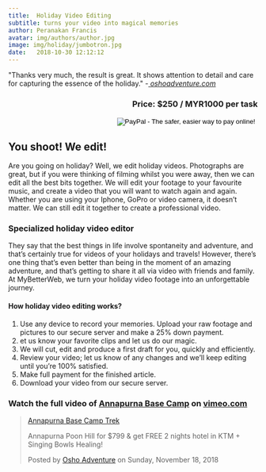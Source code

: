 ```yaml
---
title:  Holiday Video Editing
subtitle: turns your video into magical memories
author: Peranakan Francis
avatar: img/authors/author.jpg
image: img/holiday/jumbotron.jpg
date:   2018-10-30 12:12:12
---
```

"Thanks very much, the result is great. It shows attention to detail and care for capturing the essence of the holiday." -<a href="https://www.facebook.com/oshoworldadventures/videos/186371325604026/" target="_blank"><i> oshoadventure.com</i></a>

<div style="text-align: right">
<h3>Price: $250 / MYR1000 per task</h3></div>
<div align="right">
<form action="https://www.paypal.com/cgi-bin/webscr" method="post" target="_top">
<input type="hidden" name="cmd" value="_s-xclick">
<input type="hidden" name="hosted_button_id" value="4CCHGXBW33VSQ">
<input type="image" src="https://www.paypalobjects.com/en_US/i/btn/btn_buynowCC_LG.gif" border="0" name="submit" alt="PayPal - The safer, easier way to pay online!">
<img alt="" border="0" src="https://www.paypalobjects.com/en_US/i/scr/pixel.gif" width="1" height="1">
</form>
</div>

## You shoot! We edit!
Are you going on holiday? Well, we edit holiday videos. Photographs are great, but if you were thinking of filming whilst you were away, then we can edit all the best bits together. We will edit your footage to your favourite music, and create a video that you will want to watch again and again. Whether you are using your Iphone, GoPro or video camera, it doesn’t matter. We can still edit it together to create a professional video.

### Specialized holiday video editor
They say that the best things in life involve spontaneity and adventure, and that’s certainly true for videos of your holidays and travels! However, there’s one thing that’s even better than being in the moment of an amazing adventure, and that’s getting to share it all via video with friends and family. At MyBetterWeb, we turn your holiday video footage into an unforgettable journey.

#### How holiday video editing works?

1. Use any device to record your memories. Upload your raw footage and pictures to our secure server and make a 25% down payment.
2. et us know your favorite clips and let us do our magic.
3. We will cut, edit and produce a first draft for you, quickly and efficiently.
4. Review your video; let us know of any changes and we’ll keep editing until you’re 100% satisfied.
5. Make full payment for the finished article.
6. Download your video from our secure server.

### Watch the full video of <a href="https://vimeo.com/300241052" target="_blank">Annapurna Base Camp</a> on <a href="https://vimeo.com/300241052" target="_blank">vimeo.com</a>
<div class="fb-video" data-href="https://www.facebook.com/oshoworldadventures/videos/186371325604026/" data-width="640" data-show-text="false"><blockquote cite="https://www.facebook.com/oshoworldadventures/videos/186371325604026/" class="fb-xfbml-parse-ignore"><a href="https://www.facebook.com/oshoworldadventures/videos/186371325604026/">Annapurna Base Camp Trek</a><p>Annapurna Poon Hill for $799 &amp; get FREE 2 nights hotel in KTM + Singing Bowls Healing!</p>Posted by <a href="https://www.facebook.com/oshoworldadventures/">Osho Adventure</a> on Sunday, November 18, 2018</blockquote></div><br/>

